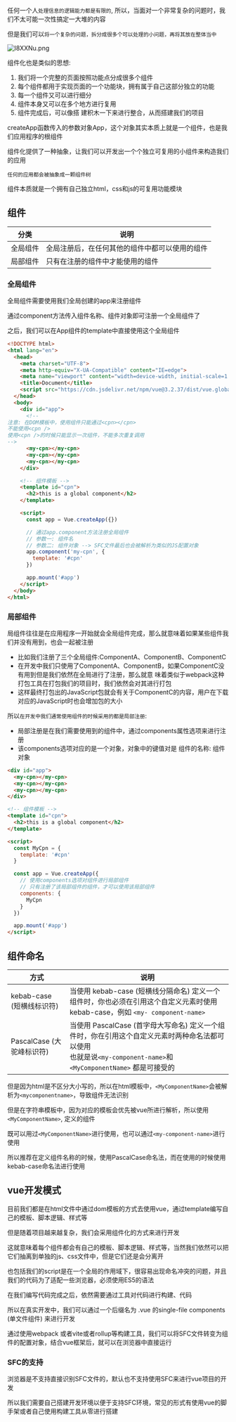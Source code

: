 任何一个人`处理信息的逻辑能力都是有限的`, 所以，当面对一个非常复杂的问题时，我们不太可能一次性搞定一大堆的内容

但是我们可以`将一个复杂的问题，拆分成很多个可以处理的小问题，再将其放在整体当中`

![I8XXNu.png](https://p3-juejin.byteimg.com/tos-cn-i-k3u1fbpfcp/d4efaa5f9baf4f06a380840e62c755ff~tplv-k3u1fbpfcp-zoom-1.image) 

组件化也是类似的思想:

1. 我们将一个完整的⻚面按照功能点分成很多个组件
2. 每个组件都用于实现⻚面的一个功能块，拥有属于自己这部分独立的功能
3. 每一个组件又可以进行细分
4. 组件本身又可以在多个地方进行复用
5. 组件完成后，可以像搭 建积木一下来进行整合，从而搭建我们的项目



createApp函数传入的参数对象App，这个对象其实本质上就是一个组件，也是我们应用程序的根组件

组件化提供了一种抽象，让我们可以开发出一个个独立可复用的小组件来构造我们的应用

`任何的应用都会被抽象成一颗组件树`

组件本质就是一个拥有自己独立html，css和js的可复用功能模块



## 组件

| 分类     | 说明                                           |
| -------- | ---------------------------------------------- |
| 全局组件 | 全局注册后，在任何其他的组件中都可以使用的组件 |
| 局部组件 | 只有在注册的组件中才能使用的组件               |



### 全局组件

全局组件需要使用我们全局创建的app来注册组件

通过component方法传入组件名称、组件对象即可注册一个全局组件了

之后，我们可以在App组件的template中直接使用这个全局组件

```html
<!DOCTYPE html>
<html lang="en">
  <head>
    <meta charset="UTF-8">
    <meta http-equiv="X-UA-Compatible" content="IE=edge">
    <meta name="viewport" content="width=device-width, initial-scale=1.0">
    <title>Document</title>
    <script src="https://cdn.jsdelivr.net/npm/vue@3.2.37/dist/vue.global.min.js"></script>
  </head>
  <body>
    <div id="app">
      <!--
注意: 在DOM模板中，使用组件只能通过<cpn></cpn>
不能使用<cpn />
使用<cpn />的时候只能显示一次组件，不能多次重复调用
-->
      <my-cpn></my-cpn>
      <my-cpn></my-cpn>
      <my-cpn></my-cpn>
    </div>

    <!-- 组件模板 -->
    <template id="cpn">
      <h2>this is a global component</h2>
    </template>

    <script>
      const app = Vue.createApp({})

      // 通过app.component方法注册全局组件
      // 参数一: 组件名
      // 参数二: 组件对象 --> SFC文件最后也会被解析为类似的JS配置对象
      app.component('my-cpn', {
        template: '#cpn'
      })

      app.mount('#app')
    </script>
  </body>
</html>
```



### 局部组件

局组件往往是在应用程序一开始就会全局组件完成，那么就意味着如果某些组件我们并没有用到，也会一起被注册

+ 比如我们注册了三个全局组件:ComponentA、ComponentB、ComponentC
+ 在开发中我们只使用了ComponentA、ComponentB，如果ComponentC没有用到但是我们依然在全局进行了注册，那么就意 味着类似于webpack这种打包工具在打包我们的项目时，我们依然会对其进行打包
+ 这样最终打包出的JavaScript包就会有关于ComponentC的内容，用户在下载对应的JavaScript时也会增加包的大小



所以`在开发中我们通常使用组件的时候采用的都是局部注册`:

+ 局部注册是在我们需要使用到的组件中，通过components属性选项来进行注册
+ 该components选项对应的是一个对象，对象中的键值对是 组件的名称: 组件对象

```html
<div id="app">
  <my-cpn></my-cpn>
  <my-cpn></my-cpn>
  <my-cpn></my-cpn>
</div>

<!-- 组件模板 -->
<template id="cpn">
  <h2>this is a global component</h2>
</template>

<script>
  const MyCpn = {
    template: '#cpn'
  }

  const app = Vue.createApp({
    // 使用components选项对组件进行局部组件
    // 只有注册了该局部组件的组件，才可以使用该局部组件
    components: {
      MyCpn
    }
  })

  app.mount('#app')
</script>
```



## 组件命名

| 方式                      | 说明                                                         |
| ------------------------- | ------------------------------------------------------------ |
| kebab-case (短横线标识符) | 当使用 kebab-case (短横线分隔命名) 定义一个组件时，你也必须在引用这个自定义元素时使用 kebab-case，例如 `<my- component-name>` |
| PascalCase (大驼峰标识符) | 当使用 PascalCase (首字母大写命名) 定义一个组件时，你在引用这个自定义元素时两种命名法都可以使用<br />也就是说` <my-component-name> `和 `<MyComponentName>` 都是可接受的 |

但是因为html是不区分大小写的，所以在html模板中，`<MyComponentName>`会被解析为`<mycomponentname>`，导致组件无法识别

但是在字符串模板中，因为对应的模板会优先被vue所进行解析，所以使用`<MyComponentName>`, 定义的组件

既可以用过`<MyComponentName>`进行使用，也可以通过`<my-component-name>`进行使用

所以推荐在定义组件名称的时候，使用PascalCase命名法，而在使用的时候使用kebab-case命名法进行使用



## vue开发模式

目前我们都是在html文件中通过dom模板的方式去使用vue，通过template编写自己的模板、脚本逻辑、样式等

但是随着项目越来越复杂，我们会采用组件化的方式来进行开发

这就意味着每个组件都会有自己的模板、脚本逻辑、样式等，当然我们依然可以把它们抽离到单独的js、css文件中，但是它们还是会分离开

也包括我们的script是在一个全局的作用域下，很容易出现命名冲突的问题，并且我们的代码为了适配一些浏览器，必须使用ES5的语法

在我们编写代码完成之后，依然需要通过工具对代码进行构建、代码

所以在真实开发中，我们可以通过一个后缀名为 .vue 的single-file components (单文件组件) 来进行开发

通过使用webpack 或者vite或者rollup等构建工具，我们可以将SFC文件转变为组件的配置对象，结合vue框架后，就可以在浏览器中直接运行



### SFC的支持

浏览器是不支持直接识别SFC文件的，默认也不支持使用SFC来进行vue项目的开发

所以我们需要自己搭建开发环境以便于支持SFC环境，常见的形式有使用vue的脚手架或者自己使用构建工具从零进行搭建
